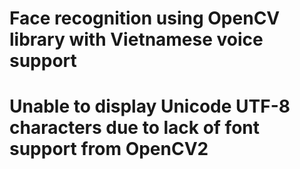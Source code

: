 # Face recognition using OpenCV library with Vietnamese voice support
# Unable to display Unicode UTF-8 characters due to lack of font support from OpenCV2
 
